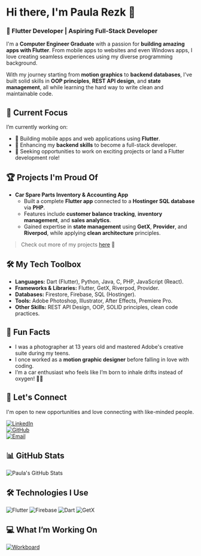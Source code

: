 # Hi there, I'm Paula Rezk 👋
### 🚀 Flutter Developer | Aspiring Full-Stack Developer
I'm a **Computer Engineer Graduate** with a passion for **building amazing apps with Flutter**. From mobile apps to websites and even Windows apps, I love creating seamless experiences using my diverse programming background.

With my journey starting from **motion graphics** to **backend databases**, I’ve built solid skills in **OOP principles**, **REST API design**, and **state management**, all while learning the hard way to write clean and maintainable code.



## 🌱 Current Focus
I’m currently working on:
- 🌟 Building mobile apps and web applications using **Flutter**.
- 🔧 Enhancing my **backend skills** to become a full-stack developer.
- 💼 Seeking opportunities to work on exciting projects or land a Flutter development role!

## 🏆 Projects I'm Proud Of
- **Car Spare Parts Inventory & Accounting App**  
  - Built a complete **Flutter app** connected to a **Hostinger SQL database** via **PHP**.
  - Features include **customer balance tracking**, **inventory management**, and **sales analytics**.
  - Gained expertise in **state management** using **GetX**, **Provider**, and **Riverpod**, while applying **clean architecture** principles.

> Check out more of my projects [here](https://github.com/Paularezk3?tab=repositories) 📂

## 🛠️ My Tech Toolbox
- **Languages:** Dart (Flutter), Python, Java, C, PHP, JavaScript (React).  
- **Frameworks & Libraries:** Flutter, GetX, Riverpod, Provider.  
- **Databases:** Firestore, Firebase, SQL (Hostinger).  
- **Tools:** Adobe Photoshop, Illustrator, After Effects, Premiere Pro.  
- **Other Skills:** REST API Design, OOP, SOLID principles, clean code practices.

## 🎉 Fun Facts
- I was a photographer at 13 years old and mastered Adobe's creative suite during my teens.
- I once worked as a **motion graphic designer** before falling in love with coding.  
- I’m a car enthusiast who feels like I’m born to inhale drifts instead of oxygen! 🚗💨

## 🤝 Let's Connect
I'm open to new opportunities and love connecting with like-minded people.  

[![LinkedIn](https://img.shields.io/badge/-LinkedIn-blue?style=for-the-badge&logo=Linkedin&logoColor=white)](https://linkedin.com/in/Paularezk)  
[![GitHub](https://img.shields.io/badge/-GitHub-181717?style=for-the-badge&logo=github&logoColor=white)](https://github.com/Paularezk3)  
[![Email](https://img.shields.io/badge/-Email-EA4335?style=for-the-badge&logo=gmail&logoColor=white)](mailto:paularezk3@gmail.com)

## 📊 GitHub Stats
![Paula's GitHub Stats](https://github-readme-stats.vercel.app/api?username=Paularezk3&show_icons=true&theme=radical)

## 🛠️ Technologies I Use
![Flutter](https://img.shields.io/badge/Flutter-02569B?style=for-the-badge&logo=flutter&logoColor=white)
![Firebase](https://img.shields.io/badge/Firebase-FFCA28?style=for-the-badge&logo=firebase&logoColor=black)
![Dart](https://img.shields.io/badge/Dart-0175C2?style=for-the-badge&logo=dart&logoColor=white)
![GetX](https://img.shields.io/badge/GetX-68B8FF?style=for-the-badge)

## 💻 What I’m Working On
[![Workboard](https://activity-graph.herokuapp.com/graph?username=Paularezk3&theme=dracula)](https://github.com/ashutosh00710/github-readme-activity-graph)

<!--
**Paularezk3/Paularezk3** is a ✨ _special_ ✨ repository because its `README.md` (this file) appears on your GitHub profile.

Here are some ideas to get you started:

- 🔭 I’m currently working on ...
- 🌱 I’m currently learning ...
- 👯 I’m looking to collaborate on ...
- 🤔 I’m looking for help with ...
- 💬 Ask me about ...
- 📫 How to reach me: ...
- 😄 Pronouns: ...
- ⚡ Fun fact: ...
-->
